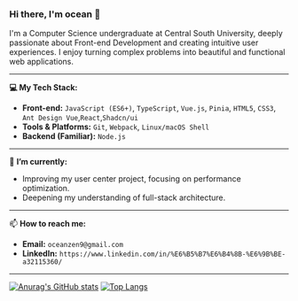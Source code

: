 ### Hi there, I'm ocean 👋

I'm a Computer Science undergraduate at Central South University, deeply passionate about Front-end Development and creating intuitive user experiences. I enjoy turning complex problems into beautiful and functional web applications.

---

**💻 My Tech Stack:**

* **Front-end:** `JavaScript (ES6+)`, `TypeScript`, `Vue.js`, `Pinia`, `HTML5`, `CSS3`, `Ant Design Vue`,`React`,`Shadcn/ui`
* **Tools & Platforms:** `Git`, `Webpack`, `Linux/macOS Shell`
* **Backend (Familiar):** `Node.js`

---

🌱 **I’m currently:**

* Improving my user center project, focusing on performance optimization.
* Deepening my understanding of full-stack architecture.

---

📫 **How to reach me:**

* **Email:** `oceanzen9@gmail.com`
* **LinkedIn:** `https://www.linkedin.com/in/%E6%B5%B7%E6%B4%8B-%E6%9B%BE-a32115360/`

---
[![Anurag's GitHub stats](https://github-readme-stats.vercel.app/api?username=OceanZen9&show_icons=true&theme=radical&rank_icon=github)](https://github.com/anuraghazra/github-readme-stats)
[![Top Langs](https://github-readme-stats.vercel.app/api/top-langs/?username=OceanZen9&layout=compact&langs_count=8&theme=radical)](https://github.com/anuraghazra/github-readme-stats)
